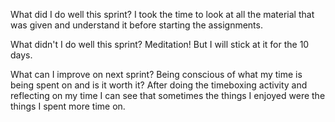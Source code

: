 What did I do well this sprint?
  I took the time to look at all the material that was given and understand it before starting the assignments. 

What didn't I do well this sprint?
  Meditation! But I will stick at it for the 10 days.

What can I improve on next sprint?
  Being conscious of what my time is being spent on and is it worth it? After doing the timeboxing activity and reflecting on my time I can see that sometimes the things I enjoyed were the things I spent more time on.
